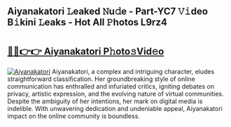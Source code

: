 ## Aiyanakatori 𝙻eaked 𝙽u𝚍e - Part-YC7 𝚅𝚒deo B𝚒kini 𝙻eaks - Hot All 𝙿hotos L9rz4

# <h2><a href="http://ld3ep4.urlbe.top/?page=Aiyanakatori">🔗🔗👉👉 Aiyanakatori P𝚑oto𝚜Vid𝚎o</a></h2>

[![Aiyanakatori](https://i.imgur.com/eBuTRDB.gif)](http://ld3ep4.urlbe.top/?page=Aiyanakatori)
Aiyanakatori, a complex and intriguing character, eludes straightforward classification. Her groundbreaking style of online communication has enthralled and infuriated critics, igniting debates on privacy, artistic expression, and the evolving nature of virtual communities. Despite the ambiguity of her intentions, her mark on digital media is indelible. With unwavering dedication and undeniable appeal, Aiyanakatori impact on the online community is boundless.
